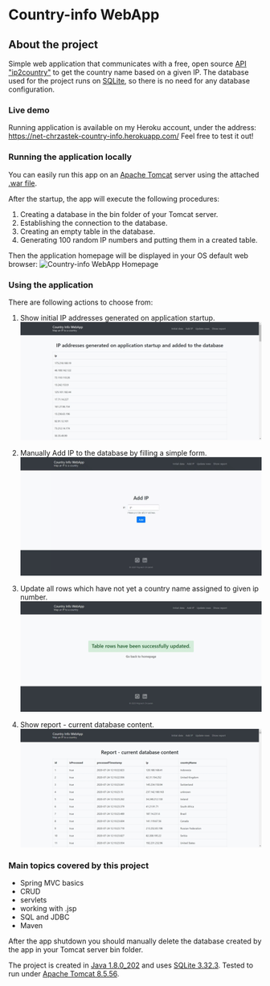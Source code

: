 # Country-info WebApp

## About the project

Simple web application that communicates with a free, open source [API "ip2country"](https://ip2country.info/) to get the country name based on a given IP. The database used for the project runs on [SQLite](https://www.sqlite.org/index.html), so there is no need for any database configuration.

### Live demo
Running application is available on my Heroku account, under the address:
https://net-chrzastek-country-info.herokuapp.com/
Feel free to test it out!

### Running the application locally
You can easily run this app on an [Apache Tomcat](http://tomcat.apache.org/) server using the attached [.war file](https://github.com/WojciechChrzastek/country-info-web-app/blob/master/target/country-info-web-app-1.0-SNAPSHOT.war?raw=true).

After the startup, the app will execute the following procedures:

1. Creating a database in the bin folder of your Tomcat server.
2. Establishing the connection to the database.
3. Creating an empty table in the database.
4. Generating 100 random IP numbers and putting them in a created table.

Then the application homepage will be displayed in your OS default web browser:
![Country-info WebApp Homepage](https://github.com/WojciechChrzastek/country-info-web-app/blob/master/readme-images/index.gif)

### Using the application
There are following actions to choose from:
1. Show initial IP addresses generated on application startup.
![Country-info WebApp initial IP](https://github.com/WojciechChrzastek/country-info-web-app/blob/master/readme-images/initial.jpg)

2. Manually Add IP to the database by filling a simple form.
![Country-info WebApp initial IP](https://github.com/WojciechChrzastek/country-info-web-app/blob/master/readme-images/addip.gif)

3. Update all rows which have not yet a country name assigned to given ip number.
![Country-info WebApp initial IP](https://github.com/WojciechChrzastek/country-info-web-app/blob/master/readme-images/update.jpg)

4. Show report - current database content.
![Country-info WebApp initial IP](https://github.com/WojciechChrzastek/country-info-web-app/blob/master/readme-images/report.jpg)

### Main topics covered by this project
- Spring MVC basics
- CRUD
- servlets
- working with .jsp
- SQL and JDBC
- Maven

After the app shutdown you should manually delete the database created by the app in your Tomcat server bin folder.

The project is created in [Java 1.8.0_202](https://www.oracle.com/java/technologies/javase/javase8-archive-downloads.html) and uses [SQLite 3.32.3](https://www.sqlite.org/releaselog/3_32_3.html). Tested to run under [Apache Tomcat 8.5.56](https://tomcat.apache.org/download-80.cgi).